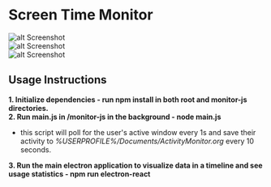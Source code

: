 # Screen Time Monitor
![alt Screenshot](https://imgur.com/E03lmBl.png) <br>
![alt Screenshot](https://imgur.com/uQIQsh2.png) <br>
![alt Screenshot](https://imgur.com/Fl1Ekcy.png) <br>
## Usage Instructions
**1. Initialize dependencies - run npm install in both root and monitor-js directories.** <br>
**2. Run main.js in /monitor-js in the background - node main.js** <br>
  - this script will poll for the user's active window every 1s and save their activity to *%USERPROFILE%/Documents/ActivityMonitor.org* every 10 seconds.<br>
<!-- end of the list -->
**3. Run the main electron application to visualize data in a timeline and see usage statistics - npm run electron-react**